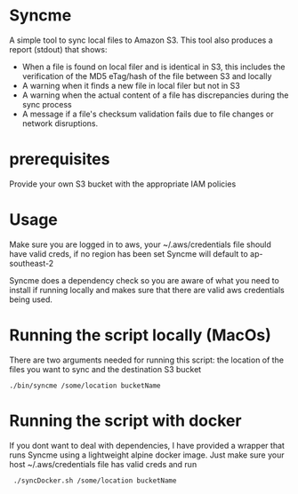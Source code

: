 # Syncme
A simple tool to sync local files to Amazon S3.
This tool also produces a report (stdout) that shows:
- When a file is found on local filer and is identical in S3, this includes the verification of the MD5 eTag/hash of the file between S3 and locally
- A warning when it finds a new file in local filer but not in S3
- A warning when the actual content of a file has discrepancies during the sync process
- A message if a file's checksum validation fails due to file changes or network disruptions.

# prerequisites
Provide your own S3 bucket with the appropriate IAM policies

# Usage

Make sure you are logged in to aws, your ~/.aws/credentials file should have valid creds, if no region has been set Syncme will default to ap-southeast-2

Syncme does a dependency check so you are aware of what you need to install if running locally and makes sure that there are valid aws credentials being used.

# Running the script locally (MacOs)


There are two arguments needed for running this script: the location of the files you want to sync and the destination S3 bucket

```
./bin/syncme /some/location bucketName
```

# Running the script with docker

If you dont want to deal with dependencies, I have provided a wrapper  that runs Syncme using a lightweight alpine docker image.
Just make sure your host ~/.aws/credentials file has valid creds and run

```
 ./syncDocker.sh /some/location bucketName
```
